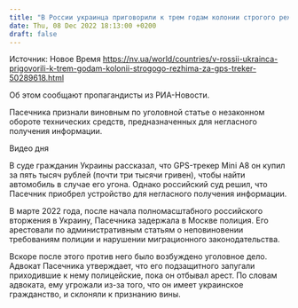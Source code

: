 ```yaml
---
title: "В России украинца приговорили к трем годам колонии строгого режима за GPS-трекер"
date: Thu, 08 Dec 2022 18:13:00 +0200
draft: false
---
```

Источник: Новое Время https://nv.ua/world/countries/v-rossii-ukrainca-prigovorili-k-trem-godam-kolonii-strogogo-rezhima-za-gps-treker-50289618.html


 Об этом сообщают пропагандисты из РИА-Новости.

Пасечника признали виновным по уголовной статье о незаконном обороте технических средств, предназначенных для негласного получения информации.

 Видео дня   

В суде гражданин Украины рассказал, что GPS-трекер Mini A8 он купил за пять тысяч рублей (почти три тысячи гривен), чтобы найти автомобиль в случае его угона. Однако российский суд решил, что Пасечник приобрел устройство для негласного получения информации.

В марте 2022 года, после начала полномасштабного российского вторжения в Украину, Пасечника задержала в Москве полиция. Его арестовали по административным статьям о неповиновении требованиям полиции и нарушении миграционного законодательства.

Вскоре после этого против него было возбуждено уголовное дело. Адвокат Пасечника утверждает, что его подзащитного запугали приходившие к нему полицейские, пока он отбывал арест. По словам адвоката, ему угрожали из-за того, что он имеет украинское гражданство, и склоняли к признанию вины.
